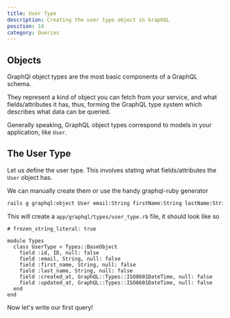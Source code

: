 ```yaml
---
title: User Type
description: Creating the user type object in GraphQL
position: 14
category: Queries
---
```


## Objects

GraphQl object types are the most basic components of a GraphQL schema.

They represent a kind of object you can fetch from your service, and what fields/attributes it has, thus, forming the GraphQL type system which describes what data can be queried.

Generally speaking, GraphQL object types correspond to models in your application, like `User`.


## The User Type

Let us define the user type. This involves stating what fields/attributes the `User` object has.

We can manually create them or use the handy graphql-ruby generator

```bash
rails g graphql:object User email:String firstName:String lastName:String
```

This will create a `app/graphql/types/user_type.rb` file, it should look like so

```ruby[app/graphql/types/user_type.rb]
# frozen_string_literal: true

module Types
  class UserType < Types::BaseObject
    field :id, ID, null: false
    field :email, String, null: false
    field :first_name, String, null: false
    field :last_name, String, null: false
    field :created_at, GraphQL::Types::ISO8601DateTime, null: false
    field :updated_at, GraphQL::Types::ISO8601DateTime, null: false
  end
end
```

Now let's write our first query!
